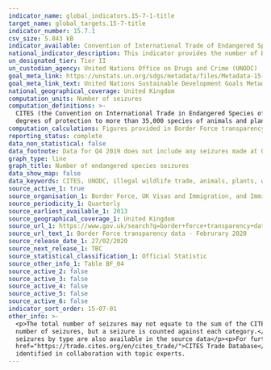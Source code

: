```yaml
---
indicator_name: global_indicators.15-7-1-title
target_name: global_targets.15-7-title
indicator_number: 15.7.1
csv_size: 5.843 kB
indicator_available: Convention of International Trade of Endangered Species (CITES) seizures
national_indicator_description: This indicator provides the number of Border Force seizures of species, parts or derivatives of species, and products containing species that have been illegally imported.
un_designated_tier: Tier II
un_custodian_agency: United Nations Office on Drugs and Crime (UNODC)
goal_meta_link: https://unstats.un.org/sdgs/metadata/files/Metadata-15-07-01.pdf
goal_meta_link_text: United Nations Sustainable Development Goals Metadata (PDF 210 KB)
national_geographical_coverage: United Kingdom
computation_units: Number of seizures
computation_definitions: >-
  CITES (the Convention on International Trade in Endangered Species of Wild Fauna and Flora) is an international agreement between governments. Its aim is to ensure that international trade in specimens of wild animals and plants does not threaten their survival. CITES accords varying
  degrees of protection to more than 35,000 species of animals and plants, whether they are traded as live specimens, fur coats or dried herbs.
computation_calculations: Figures provided in Border Force transparency data are given on a quarterly basis. The four quarters of each year have here been summed to provide an annual figure, as number of seizures is considerably volatile.
reporting_status: complete
data_non_statistical: false
data_footnote: Data for Q4 2019 does not include any seizures made at Gatwick airport, due to a change in reporting systems.
graph_type: line
graph_title: Number of endangered species seizures
data_show_map: false
data_keywords: CITES, UNODC, illegal wildlife trade, animals, plants, wildlife products
source_active_1: true
source_organisation_1: Border Force, UK Visas and Immigration, and Immigration Enforcement
source_periodicity_1: Quarterly
source_earliest_available_1: 2013
source_geographical_coverage_1: United Kingdom
source_url_1: https://www.gov.uk/search?q=border+force+transparency+data
source_url_text_1: Border Force transparency data - Februrary 2020
source_release_date_1: 27/02/2020
source_next_release_1: TBC
source_statistical_classification_1: Official Statistic
source_other_info_1: Table BF_04
source_active_2: false
source_active_3: false
source_active_4: false
source_active_5: false
source_active_6: false
indicator_sort_order: 15-07-01
other_info: >-
  <p>The total number of seizures may not equate to the sum of the CITES seizures, due to the possibility of multiple seizures. A multiple seizure is where two or more category types (e.g. caviar and timber) are seized on a particular occasion. The occasion is counted once in the total
  number of seizures, but a seizure is counted against each category.</p><p>Please note that number of seizures has not been standardised for effort and that data for Q4 2019 does not include any seizures made at Gatwick airport, due to a change in reporting systems.</p><p><i>Volume</i> of
  seizures by type are also available in the source data</p><p>For further information on which species are protected by CITES please see <a href="http://checklist.cites.org/">UNEP checklist of CITES species</a> #/en</p>and for further information on trade in CITES species see the <a
  href="https://trade.cites.org/en/cites_trade/">CITES Trade Database</a>/</p> This indicator is being used as an approximation of the UN SDG Indicator. Where possible, we will work to identify or develop UK data to meet the global indicator specification. This indicator has not been
  identified in collaboration with topic experts.
---
```


